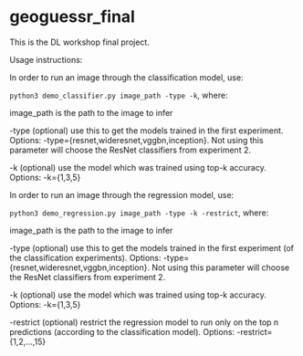 # geoguessr_final
This is the DL workshop final project.

Usage instructions:

In order to run an image through the classification model, use:

```python3 demo_classifier.py image_path -type -k```, where:

image_path is the path to the image to infer

-type (optional) use this to get the models trained in the first experiment.
Options: -type={resnet,wideresnet,vggbn,inception}. Not using this parameter will choose the ResNet classifiers from experiment 2.

-k (optional) use the model which was trained using top-k accuracy. Options: -k={1,3,5}

In order to run an image through the regression model, use:

```python3 demo_regression.py image_path -type -k -restrict```, where:

image_path is the path to the image to infer

-type (optional) use this to get the models trained in the first experiment (of the classification experiments).
Options: -type={resnet,wideresnet,vggbn,inception}. Not using this parameter will choose the ResNet classifiers from experiment 2.

-k (optional) use the model which was trained using top-k accuracy. Options: -k={1,3,5}

-restrict (optional) restrict the regression model to run only on the top n predictions (according to the classification model). Options: -restrict={1,2,...,15}
